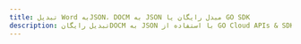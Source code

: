 ---title: تبدیل Word بهJSON، DOCM به JSON مبدل رایگان یا GO SDKdescription: تبدیل رایگانDOCM به JSON با استفاده از GO Cloud APIs & SDK. همچنین اسناد Microsoft Word و OpenOffice را در Cloud ایجاد، ویرایش و رندر کنید.---
